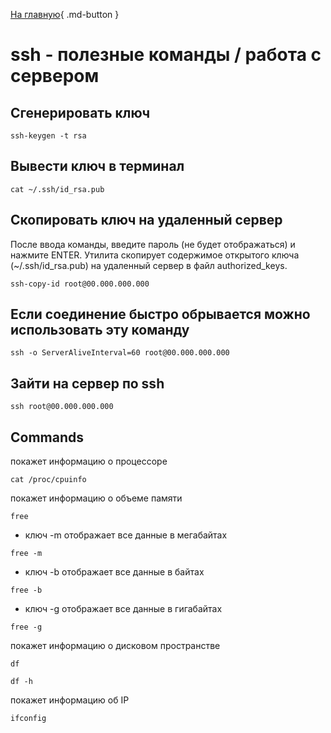 [На главную](/){ .md-button }
##

# ssh - полезные команды / работа с сервером

## Сгенерировать ключ
```
ssh-keygen -t rsa
```

## Вывести ключ в терминал
```
cat ~/.ssh/id_rsa.pub
```

## Скопировать ключ на удаленный сервер
После ввода команды, введите пароль (не будет отображаться) и нажмите ENTER. Утилита скопирует содержимое открытого ключа (~/.ssh/id_rsa.pub) на удаленный сервер в файл authorized_keys.
```
ssh-copy-id root@00.000.000.000
```

## Если соединение быстро обрывается можно использовать эту команду
```
ssh -o ServerAliveInterval=60 root@00.000.000.000
```

## Зайти на сервер по ssh
```
ssh root@00.000.000.000
```

## Commands
покажет информацию о процессоре
```
cat /proc/cpuinfo
```


покажет информацию о объеме памяти
```
free
```

* ключ -m отображает все данные в мегабайтах
```
free -m
```

* ключ -b отображает все данные в байтах
```
free -b
```

* ключ -g отображает все данные в гигабайтах
```
free -g
```



покажет информацию о дисковом пространстве
```
df
```
```
df -h
```
покажет информацию об IP
```
ifconfig
```



